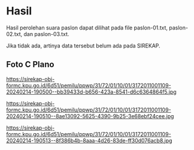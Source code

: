 # Hasil

Hasil perolehan suara paslon dapat dilihat pada file paslon-01.txt, paslon-02.txt, dan paslon-03.txt.

Jika tidak ada, artinya data tersebut belum ada pada SIREKAP.

## Foto C Plano

https://sirekap-obj-formc.kpu.go.id/6d51/pemilu/ppwp/31/72/01/10/01/3172011001109-20240214-190500--bb39433d-b656-423a-8541-d6c6364864f5.jpg

https://sirekap-obj-formc.kpu.go.id/6d51/pemilu/ppwp/31/72/01/10/01/3172011001109-20240214-190510--8ae13092-5625-4390-9b25-3e68ebf24cee.jpg

https://sirekap-obj-formc.kpu.go.id/6d51/pemilu/ppwp/31/72/01/10/01/3172011001109-20240214-190513--8f386b4b-8aaa-4d26-83de-ff30d076acb8.jpg
